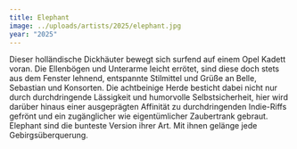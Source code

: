 ```yaml
---
title: Elephant
image: ../uploads/artists/2025/elephant.jpg
year: "2025"
---
```

Dieser holländische Dickhäuter bewegt sich surfend auf
einem Opel Kadett voran. Die Ellenbögen und Unterarme
leicht errötet, sind diese doch stets aus dem Fenster lehnend,
entspannte Stilmittel und Grüße an Belle, Sebastian
und Konsorten. Die achtbeinige Herde besticht dabei
nicht nur durch durchdringende Lässigkeit und humorvolle
Selbstsicherheit, hier wird darüber hinaus einer ausgeprägten
Affinität zu durchdringenden Indie-Riffs gefrönt und ein
zugänglicher wie eigentümlicher Zaubertrank gebraut. Elephant 
sind die bunteste Version ihrer Art. Mit ihnen gelänge
jede Gebirgsüberquerung.
